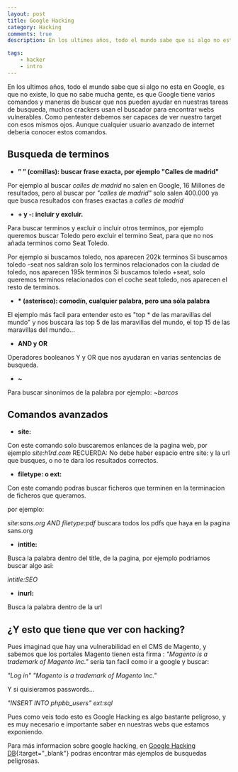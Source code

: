 ```yaml
---
layout: post
title: Google Hacking
category: Hacking
comments: true
description: En los ultimos años, todo el mundo sabe que si algo no esta en Google, es que no existe, lo que no sabe mucha gente, es que Google tiene varios comandos y maneras de buscar que nos pueden ayudar en nuestras tareas de busqueda, muchos crackers usan el buscador para encontrar webs vulnerables. Como pentester debemos ser capaces de ver nuestro target con esos mismos ojos. Aunque cualquier usuario avanzado de internet deberia conocer estos comandos.

tags:   
    - hacker
    - intro
---
```


En los ultimos años, todo el mundo sabe que si algo no esta en Google, es que no existe, lo que no sabe mucha gente, es que Google tiene varios comandos y maneras de buscar que nos pueden ayudar en nuestras tareas de busqueda, muchos crackers usan el buscador para encontrar webs vulnerables. Como pentester debemos ser capaces de ver nuestro target con esos mismos ojos. Aunque cualquier usuario avanzado de internet deberia conocer estos comandos.

## Busqueda de terminos

* __” ” (comillas): buscar frase exacta, por ejemplo "Calles de madrid"__

Por ejemplo al buscar *calles de madrid* no salen en Google, 16 Millones de resultados, pero al buscar por *\"calles de madrid\"* solo salen 400.000 ya que busca resultados con frases exactas a *calles de madrid*

* __\+ y -: incluir y excluir.__

Para buscar terminos y excluir o incluir otros terminos, por ejemplo queremos buscar Toledo pero excluir el termino Seat, para que no nos añada terminos como Seat Toledo.

Por ejemplo si buscamos toledo, nos aparecen 202k terminos
Si buscamos toledo -seat nos saldran solo los terminos relacionados con la ciudad de toledo, nos aparecen 195k terminos
Si buscamos toledo +seat, solo queremos terminos relacionados con el coche seat toledo, nos aparecen el resto de terminos.

* __\* (asterisco): comodín, cualquier palabra, pero una sóla palabra__

El ejemplo más facil para entender esto es "top * de las maravillas del mundo" y nos buscara las top 5 de las maravillas del mundo, el top 15 de las maravillas del mundo... 

* __AND y OR__ 

Operadores booleanos Y y OR que nos ayudaran en varias sentencias de busqueda.

* __\~__ 

Para buscar sinonimos de la palabra por ejemplo: *~barcos*

## Comandos avanzados

* __site:__

Con este comando solo buscaremos enlances de la pagina web, por ejemplo *site:h1rd.com*  RECUERDA: No debe haber espacio entre site: y la url que busques, o no te dara los resultados correctos.

* __filetype:  o ext:__ 

Con este comando podras buscar ficheros que terminen en la terminacion de ficheros que queramos.

por ejemplo:

*site:sans.org AND filetype:pdf* buscara todos los pdfs que haya en la pagina sans.org

* __intitle:__

Busca la palabra dentro del title, de la pagina, por ejemplo podriamos buscar algo asi:

*intitle:SEO*

* __inurl:__

Busca la palabra dentro de la url

## ¿Y esto que tiene que ver con hacking?

Pues imaginad que hay una vulnerabilidad en el CMS de Magento, y sabemos que los portales Magento tienen esta firma : *"Magento is a trademark of Magento Inc."* seria tan facil como ir a google y buscar:

*"Log in" "Magento is a trademark of Magento Inc."*

Y si quisieramos passwords...

*"INSERT INTO phpbb_users" ext:sql*

Pues como veis todo esto es Google Hacking es algo bastante peligroso, y es muy necesario e importante saber en nuestras webs que estamos exponiendo.

Para más informacion sobre google hacking, en [Google Hacking DB](https://www.exploit-db.com/google-hacking-database/){:target="_blank"} podras encontrar más ejemplos de busquedas peligrosas.







